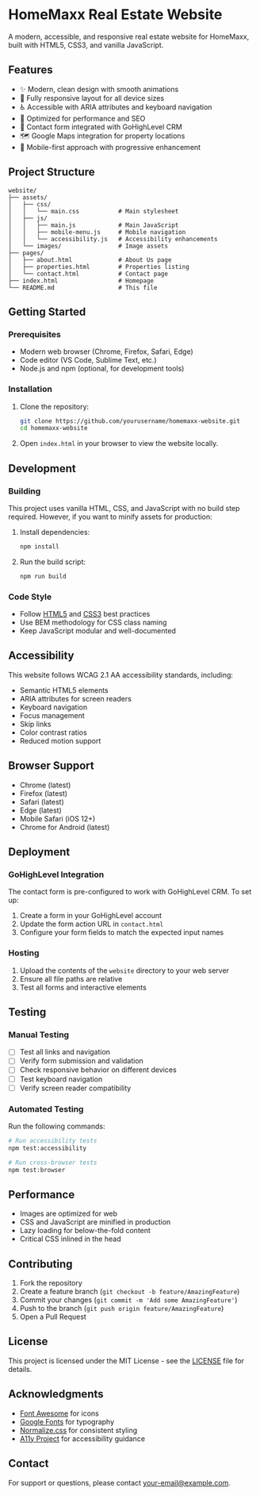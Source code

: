 # HomeMaxx Real Estate Website

A modern, accessible, and responsive real estate website for HomeMaxx, built with HTML5, CSS3, and vanilla JavaScript.

## Features

- ✨ Modern, clean design with smooth animations
- 📱 Fully responsive layout for all device sizes
- ♿️ Accessible with ARIA attributes and keyboard navigation
- 🚀 Optimized for performance and SEO
- 📝 Contact form integrated with GoHighLevel CRM
- 🗺️ Google Maps integration for property locations
- 📱 Mobile-first approach with progressive enhancement

## Project Structure

```
website/
├── assets/
│   ├── css/
│   │   └── main.css           # Main stylesheet
│   ├── js/
│   │   ├── main.js            # Main JavaScript
│   │   ├── mobile-menu.js     # Mobile navigation
│   │   └── accessibility.js   # Accessibility enhancements
│   └── images/                # Image assets
├── pages/
│   ├── about.html             # About Us page
│   ├── properties.html        # Properties listing
│   └── contact.html           # Contact page
├── index.html                 # Homepage
└── README.md                  # This file
```

## Getting Started

### Prerequisites

- Modern web browser (Chrome, Firefox, Safari, Edge)
- Code editor (VS Code, Sublime Text, etc.)
- Node.js and npm (optional, for development tools)

### Installation

1. Clone the repository:
   ```bash
   git clone https://github.com/yourusername/homemaxx-website.git
   cd homemaxx-website
   ```

2. Open `index.html` in your browser to view the website locally.

## Development

### Building

This project uses vanilla HTML, CSS, and JavaScript with no build step required. However, if you want to minify assets for production:

1. Install dependencies:
   ```bash
   npm install
   ```

2. Run the build script:
   ```bash
   npm run build
   ```

### Code Style

- Follow [HTML5](https://developer.mozilla.org/en-US/docs/Web/Guide/HTML/HTML5) and [CSS3](https://developer.mozilla.org/en-US/docs/Web/CSS) best practices
- Use BEM methodology for CSS class naming
- Keep JavaScript modular and well-documented

## Accessibility

This website follows WCAG 2.1 AA accessibility standards, including:

- Semantic HTML5 elements
- ARIA attributes for screen readers
- Keyboard navigation
- Focus management
- Skip links
- Color contrast ratios
- Reduced motion support

## Browser Support

- Chrome (latest)
- Firefox (latest)
- Safari (latest)
- Edge (latest)
- Mobile Safari (iOS 12+)
- Chrome for Android (latest)

## Deployment

### GoHighLevel Integration

The contact form is pre-configured to work with GoHighLevel CRM. To set up:

1. Create a form in your GoHighLevel account
2. Update the form action URL in `contact.html`
3. Configure your form fields to match the expected input names

### Hosting

1. Upload the contents of the `website` directory to your web server
2. Ensure all file paths are relative
3. Test all forms and interactive elements

## Testing

### Manual Testing

- [ ] Test all links and navigation
- [ ] Verify form submission and validation
- [ ] Check responsive behavior on different devices
- [ ] Test keyboard navigation
- [ ] Verify screen reader compatibility

### Automated Testing

Run the following commands:

```bash
# Run accessibility tests
npm test:accessibility

# Run cross-browser tests
npm test:browser
```

## Performance

- Images are optimized for web
- CSS and JavaScript are minified in production
- Lazy loading for below-the-fold content
- Critical CSS inlined in the head

## Contributing

1. Fork the repository
2. Create a feature branch (`git checkout -b feature/AmazingFeature`)
3. Commit your changes (`git commit -m 'Add some AmazingFeature'`)
4. Push to the branch (`git push origin feature/AmazingFeature`)
5. Open a Pull Request

## License

This project is licensed under the MIT License - see the [LICENSE](LICENSE) file for details.

## Acknowledgments

- [Font Awesome](https://fontawesome.com/) for icons
- [Google Fonts](https://fonts.google.com/) for typography
- [Normalize.css](https://necolas.github.io/normalize.css/) for consistent styling
- [A11y Project](https://www.a11yproject.com/) for accessibility guidance

## Contact

For support or questions, please contact [your-email@example.com](mailto:your-email@example.com).
